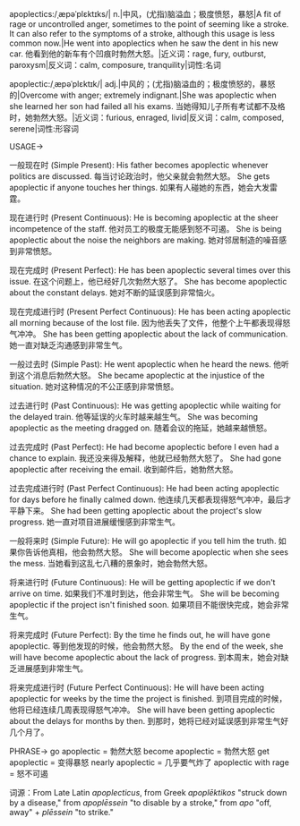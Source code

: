 apoplectics:/ˌæpəˈplɛktɪks/| n.|中风，(尤指)脑溢血；极度愤怒，暴怒|A fit of rage or uncontrolled anger, sometimes to the point of seeming like a stroke.  It can also refer to the symptoms of a stroke, although this usage is less common now.|He went into apoplectics when he saw the dent in his new car. 他看到他的新车有个凹痕时勃然大怒。|近义词：rage, fury, outburst, paroxysm|反义词：calm, composure, tranquility|词性:名词

apoplectic:/ˌæpəˈplɛktɪk/| adj.|中风的；(尤指)脑溢血的；极度愤怒的，暴怒的|Overcome with anger; extremely indignant.|She was apoplectic when she learned her son had failed all his exams.  当她得知儿子所有考试都不及格时，她勃然大怒。|近义词：furious, enraged, livid|反义词：calm, composed, serene|词性:形容词


USAGE->

一般现在时 (Simple Present):
His father becomes apoplectic whenever politics are discussed.  每当讨论政治时，他父亲就会勃然大怒。
She gets apoplectic if anyone touches her things. 如果有人碰她的东西，她会大发雷霆。


现在进行时 (Present Continuous):
He is becoming apoplectic at the sheer incompetence of the staff.  他对员工的极度无能感到怒不可遏。
She is being apoplectic about the noise the neighbors are making. 她对邻居制造的噪音感到非常愤怒。


现在完成时 (Present Perfect):
He has been apoplectic several times over this issue.  在这个问题上，他已经好几次勃然大怒了。
She has become apoplectic about the constant delays. 她对不断的延误感到非常恼火。


现在完成进行时 (Present Perfect Continuous):
He has been acting apoplectic all morning because of the lost file.  因为他丢失了文件，他整个上午都表现得怒气冲冲。
She has been getting apoplectic about the lack of communication. 她一直对缺乏沟通感到非常生气。


一般过去时 (Simple Past):
He went apoplectic when he heard the news. 他听到这个消息后勃然大怒。
She became apoplectic at the injustice of the situation. 她对这种情况的不公正感到非常愤怒。


过去进行时 (Past Continuous):
He was getting apoplectic while waiting for the delayed train.  他等延误的火车时越来越生气。
She was becoming apoplectic as the meeting dragged on. 随着会议的拖延，她越来越愤怒。


过去完成时 (Past Perfect):
He had become apoplectic before I even had a chance to explain.  我还没来得及解释，他就已经勃然大怒了。
She had gone apoplectic after receiving the email.  收到邮件后，她勃然大怒。


过去完成进行时 (Past Perfect Continuous):
He had been acting apoplectic for days before he finally calmed down.  他连续几天都表现得怒气冲冲，最后才平静下来。
She had been getting apoplectic about the project's slow progress.  她一直对项目进展缓慢感到非常生气。


一般将来时 (Simple Future):
He will go apoplectic if you tell him the truth.  如果你告诉他真相，他会勃然大怒。
She will become apoplectic when she sees the mess.  当她看到这乱七八糟的景象时，她会勃然大怒。


将来进行时 (Future Continuous):
He will be getting apoplectic if we don't arrive on time.  如果我们不准时到达，他会非常生气。
She will be becoming apoplectic if the project isn't finished soon.  如果项目不能很快完成，她会非常生气。


将来完成时 (Future Perfect):
By the time he finds out, he will have gone apoplectic.  等到他发现的时候，他会勃然大怒。
By the end of the week, she will have become apoplectic about the lack of progress.  到本周末，她会对缺乏进展感到非常生气。


将来完成进行时 (Future Perfect Continuous):
He will have been acting apoplectic for weeks by the time the project is finished.  到项目完成的时候，他将已经连续几周表现得怒气冲冲。
She will have been getting apoplectic about the delays for months by then.  到那时，她将已经对延误感到非常生气好几个月了。



PHRASE->
go apoplectic = 勃然大怒
become apoplectic = 勃然大怒
get apoplectic = 变得暴怒
nearly apoplectic = 几乎要气炸了
apoplectic with rage = 怒不可遏


词源：From Late Latin *apoplecticus*, from Greek *apoplēktikos* "struck down by a disease," from *apoplēssein* "to disable by a stroke," from *apo* "off, away" + *plēssein* "to strike."
